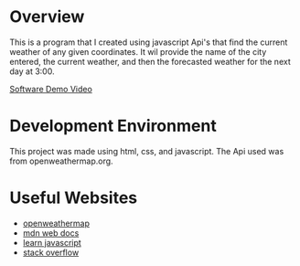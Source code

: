 # Overview

This is a program that I created using javascript Api's that find the current weather of any given coordinates. It wil provide the name of the city entered, the current weather, and then the forecasted weather for the next day at 3:00.

[Software Demo Video](https://youtu.be/uY-7HhNgvvw)

# Development Environment

This project was made using html, css, and javascript. The Api used was from openweathermap.org.

# Useful Websites

* [openweathermap](https://openweathermap.org/)
* [mdn web docs](https://developer.mozilla.org/en-US/docs/Learn/JavaScript/Client-side_web_APIs/Introduction)
* [learn javascript](https://learnjavascript.online/)
* [stack overflow](https://try.stackoverflow.co/explore-teams?utm_source=adwords&utm_medium=ppc&utm_campaign=kb_teams_search_brand_amer_[legacy][revised][cpc]&_bt=674752693563&_bk=stack+overflow&_bm=p&_bn=g&gad_source=1&gclid=CjwKCAjwrvyxBhAbEiwAEg_Kghncvx0-FmvPOwlcLq_aRIMWPe-NeWMLrqdy1_hTewTKtcpEyjebXBoCV5MQAvD_BwE)